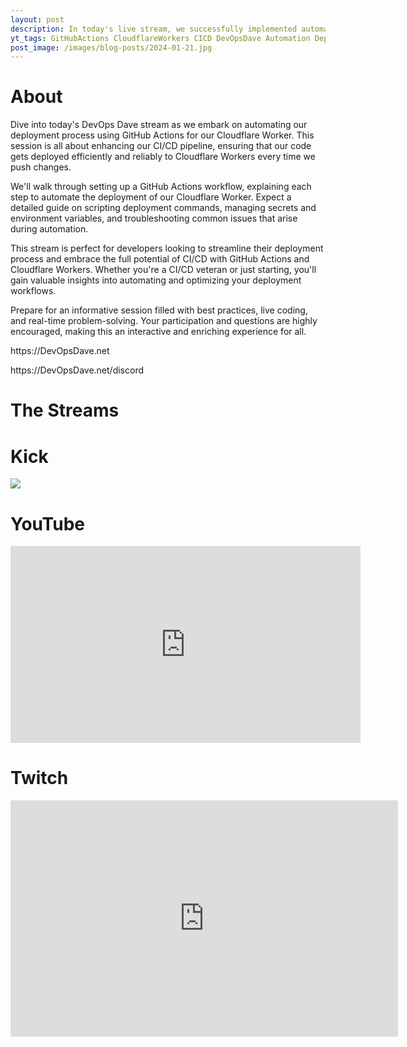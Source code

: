 ```yaml
---
layout: post
description: In today's live stream, we successfully implemented automatic deployments for our Cloudflare Worker using GitHub Actions. We covered setting up the workflow, scripting the deployment commands, and managing configurations, thereby enhancing our CI/CD pipeline for more efficient and reliable deployments.
yt_tags: GitHubActions CloudflareWorkers CICD DevOpsDave Automation Deployment Serverless CodingLive TechStream WebDevelopment
post_image: /images/blog-posts/2024-01-21.jpg
---
```


<div class="content-wrapper">
    <h1>About</h1>
    <p class="top-margin-blog-post">
        Dive into today's DevOps Dave stream as we embark on automating our deployment process using GitHub Actions for our Cloudflare Worker. This session is all about enhancing  our CI/CD pipeline, ensuring that our code gets deployed efficiently and reliably to Cloudflare Workers every time we push changes.
    </p>
    <p class="top-margin-blog-post">
        We'll walk through setting up a GitHub Actions workflow, explaining each step to automate the deployment of our Cloudflare Worker. Expect a detailed guide on scripting     deployment commands, managing secrets and environment variables, and troubleshooting common issues that arise during automation.
    </p>
    <p class="top-margin-blog-post">
        This stream is perfect for developers looking to streamline their deployment process and embrace the full potential of CI/CD with GitHub Actions and Cloudflare Workers.    Whether you're a CI/CD veteran or just starting, you'll gain valuable insights into automating and optimizing your deployment workflows.
    </p>
    <p class="top-margin-blog-post">
        Prepare for an informative session filled with best practices, live coding, and real-time problem-solving. Your participation and questions are highly encouraged, making   this an interactive and enriching experience for all.
    </p>
    <p class="top-margin-blog-post">
        https://DevOpsDave.net
    </p>
    <p class="top-margin-blog-post">
        https://DevOpsDave.net/discord
    </p>
</div>
<div class="content-wrapper">
    <h1>The Streams</h1>
    <div class="embed-wrapper">
        <div class="embed-title"><h1>Kick</h1></div>
        <div class="embed">
            <a href="https://kick.com/video/d51eace0-39a1-476d-a9cc-bfc1710aafb6" target="_blank">
                <img src="https://images.kick.com/video_thumbnails/QXi6QSVtOH5v/FobADk1Y5GHo/360.webp">
            </a>
        </div>
    </div>
    <div class="embed-wrapper">
        <div class="embed-title"><h1>YouTube</h1></div>
        <div class="embed">
            <iframe width="560" height="315" src="https://www.youtube.com/embed/lcykWe_ClQM?si=VFpn4_R4uadwJuPi&amp;start=175" title="YouTube video player" frameborder="0" allow="accelerometer; autoplay; clipboard-write; encrypted-media; gyroscope; picture-in-picture; web-share" allowfullscreen></iframe>
        </div>
    </div>
        <div class="embed-wrapper">
        <div class="embed-title"><h1>Twitch</h1></div>
        <div class="embed">
            <iframe src="https://player.twitch.tv/?video=2039168617&parent=devopsdave.net" frameborder="0" autoplay="false" allowfullscreen="true" scrolling="no" height="378" width="620"></iframe>
        </div>
    </div>
</div>

